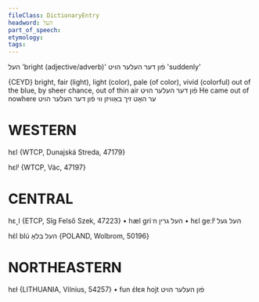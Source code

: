 ```yaml
---
fileClass: DictionaryEntry
headword: העל
part_of_speech: 
etymology: 
tags: 
---
```

העל
'bright (adjective/adverb)'
פֿון דער העלער הויט
'suddenly'

{CEYD}
bright, fair (light), light (color), pale (of color), vivid	(colorful)
out of the blue, by sheer chance, out of thin air פֿון דער העלער הױט
He came out of nowhere ער האָט זיך באַוויזן ווי פֿון דער העלער הױט

WESTERN
========

hɛl {WTCP, Dunajská Streda, 47179}

hɛlʲ {WTCP, Vác, 47197}

CENTRAL
========

hɛ˯l {ETCP, Sîg Felső Szek, 47223}
	•	hæl griˑn העל גרין
	•	hɛl geːlʲ העל געל

hɛ́l blú העל בלאָ {POLAND, Wolbrom, 50196}

NORTHEASTERN
==============

hɛɫ {LITHUANIA, Vilnius, 54257}
	•	fun ɛ́ɫɛʀ ɦojt פֿון העלער הויט 
